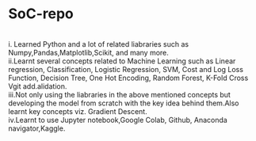 # SoC-repo
<br>
i. Learned Python and a lot of related liabraries such as Numpy,Pandas,Matplotlib,Scikit, and many more.
<br>
ii.Learnt several concepts related to Machine Learning such as Linear regression, Classification, Logistic Regression, SVM, Cost and Log Loss Function, Decision Tree, One Hot Encoding, Random Forest, K-Fold Cross Vgit add.alidation.
<br>
iii.Not only using the liabraries in the above mentioned concepts but developing the model from scratch with the key idea behind them.Also learnt key concepts viz. Gradient Descent.
<br>
iv.Learnt to use Jupyter notebook,Google Colab, Github, Anaconda navigator,Kaggle.
